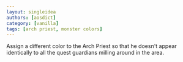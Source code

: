 ```yaml
---
layout: singleidea
authors: [aosdict]
category: [vanilla]
tags: [arch priest, monster colors]
---
```

Assign a different color to the Arch Priest so that he doesn't appear identically to all the quest guardians milling around in the area.
